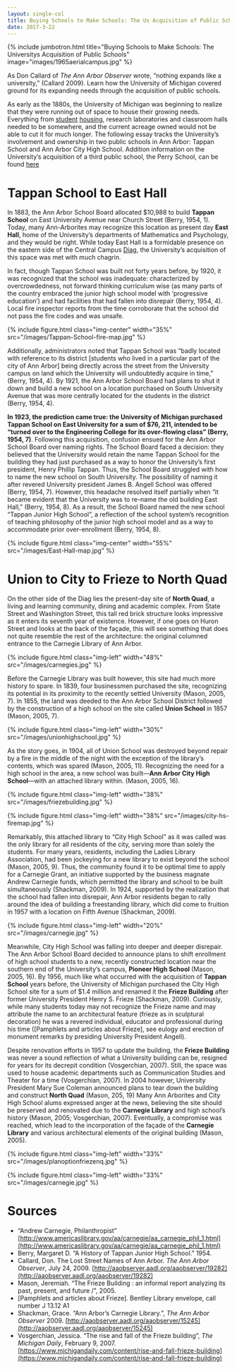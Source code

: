 ```yaml
---
layout: single-col
title: Buying Schools to Make Schools: The Us Acquisition of Public Schools
date: 2017-3-22
---
```


{% include jumbotron.html
title="Buying Schools to Make Schools: The Universitys Acquisition of Public Schools"
image="images/1965aerialcampus.jpg"
%}

As Don Callard of _The Ann Arbor Observer_ wrote, “nothing expands like a university,” (Callard 2009). Learn how the University of Michigan covered ground for its expanding needs through the acquisition of public schools.

As early as the 1880s, the University of Michigan was beginning to realize that they were running out of space to house their growing needs. Everything from [student](https://umich-hist-399.github.io/campus-histories/essays/social-training) [housing](https://umich-hist-399.github.io/campus-histories/essays/eastquad), research laboratories and classroom halls needed to be somewhere, and the current acreage owned would not be able to cut it for much longer. The following essay tracks the University’s involvement and ownership in two public schools in Ann Arbor: Tappan School and Ann Arbor City High School. Addition information on the University’s acquisition of a third public school, the Perry School, can be found [here](https://umich-hist-399.github.io/campus-histories/summaries/perrybuilding)  

# Tappan School to East Hall

In 1883, the Ann Arbor School Board allocated $10,988 to build **Tappan School** on East University Avenue near Church Street (Berry, 1954, 1). Today, many Ann-Arborites may recognize this location as present day **East Hall**, home of the University’s departments of Mathematics and Psychology, and they would be right. While today East Hall is a formidable presence on the eastern side of the Central Campus [Diag](https://umich-hist-399.github.io/campus-histories/essays/diag), the University’s acquisition of this space was met with much chagrin.

In fact, though Tappan School was built not forty years before, by 1920, it was recognized that the school was inadequate: characterized by overcrowdedness, not forward thinking curriculum wise (as many parts of the country embraced the junior high school model with ‘progressive education’) and had facilities that had fallen into disrepair (Berry, 1954, 4). Local fire inspector reports from the time corroborate that the school did not pass the fire codes and was unsafe. 

{% include figure.html class="img-center" width="35%" src="/images/Tappan-School-fire-map.jpg" %}

Additionally, administrators noted that Tappan School was “badly located with reference to its district [students who lived in a particular part of the city of Ann Arbor] being directly across the street from the University campus on land which the University will undoubtedly acquire in time,” (Berry, 1954, 4). By 1921, the Ann Arbor School Board had plans to shut it down and build a new school on a location purchased on South University Avenue that was more centrally located for the students in the district (Berry, 1954, 4).

**In 1923, the prediction came true: the University of Michigan purchased Tappan School on East University for a sum of $76, 211, intended to be “turned over to the Engineering College for its over-flowing class” (Berry, 1954, 7)**. Following this acquisition, confusion ensued for the Ann Arbor School Board over naming rights. The School Board faced a decision: they believed that the University would retain the name Tappan School for the building they had just purchased as a way to honor the University’s first president, Henry Phillip Tappan. Thus, the School Board struggled with how to name the new school on South University. The possibility of naming it after revered University president James B. Angell School was offered (Berry, 1954, 7). However, this headache resolved itself partially when “it became evident that the University was to re-name the old building East Hall,” (Berry, 1954, 8). As a result, the School Board named the new school “Tappan Junior High School”, a reflection of the school system’s recognition of teaching philosophy of the junior high school model and as a way to accommodate prior over-enrollment (Berry, 1954, 8).

{% include figure.html class="img-center" width="55%" src="/images/East-Hall-map.jpg" %}

# Union to City to Frieze to North Quad

On the other side of the Diag lies the present-day site of **North Quad**, a living and learning community, dining and academic complex. From State Street and Washington Street, this tall red brick structure looks impressive as it enters its seventh year of existence. However, if one goes on Huron Street and looks at the back of the façade, this will see something that does not quite resemble the rest of the architecture: the original columned entrance to the Carnegie Library of Ann Arbor.

{% include figure.html class="img-left" width="48%" src="/images/carnegies.jpg" %}


Before the Carnegie Library was built however, this site had much more history to spare. In 1839, four businessmen purchased the site, recognizing its potential in its proximity to the recently settled University (Mason, 2005, 7). In 1855, the land was deeded to the Ann Arbor School District followed by the construction of a high school on the site called **Union School** in 1857 (Mason, 2005, 7).

{% include figure.html class="img-left" width="30%" src="/images/unionhighschool.jpg" %}

As the story goes, in 1904, all of Union School was destroyed beyond repair by a fire in the middle of the night with the exception of the library’s contents, which was spared (Mason, 2005, 11). Recognizing the need for a high school in the area, a new school was built—**Ann Arbor City High School**—with an attached library within. (Mason, 2005, 16).

{% include figure.html class="img-left" width="38%" src="/images/friezebuilding.jpg" %}

{% include figure.html class="img-left" width="38%" src="/images/city-hs-firemap.jpg" %}

Remarkably, this attached library to “City High School” as it was called was the only library for all residents of the city, serving more than solely the students. For many years, residents, including the Ladies Library Association, had been jockeying for a new library to exist beyond the school (Mason, 2005, 9). Thus, the community found it to be optimal time to apply for a Carnegie Grant, an initiative supported by the business magnate Andrew Carnegie funds, which permitted the library and school to be built simultaneously (Shackman, 2009). In 1924, supported by the realization that the school had fallen into disrepair, Ann Arbor residents began to rally around the idea of building a freestanding library, which did come to fruition in 1957 with a location on Fifth Avenue (Shackman, 2009).

{% include figure.html class="img-left" width="20%" src="/images/carnegie.jpg" %}

Meanwhile, City High School was falling into deeper and deeper disrepair. The Ann Arbor School Board decided to announce plans to shift enrollment of high school students to a new, recently constructed location near the southern end of the University’s campus, **Pioneer High School** (Mason, 2005, 16). By 1956, much like what occurred with the acquisition of **Tappan School** years before, the University of Michigan purchased the City High School site for a sum of $1.4 million and renamed it the **Frieze Building** after former University President Henry S. Frieze (Shackman, 2009). Curiously, while many students today may not recognize the Frieze name and may attribute the name to an architectural feature (frieze as in sculptural decoration) he was a revered individual, educator and professional during his time ([Pamphlets and articles about Frieze], see eulogy and erection of monument remarks by presiding University President Angell).

Despite renovation efforts in 1957 to update the building, the **Frieze Building** was never a sound reflection of what a University building can be, resigned for years for its decrepit condition (Vosgerchian, 2007). Still, the space was used to house academic departments such as Communication Studies and Theater for a time (Vosgerchian, 2007). In 2004 however, University President Mary Sue Coleman announced plans to tear down the building and construct **North Quad** (Mason, 205, 19) Many Ann Arborites and City High School alums expressed anger at the news, believing the site should be preserved and renovated due to the **Carnegie Library** and high school’s history (Mason, 2005; Vosgerchian, 2007). Eventually, a compromise was reached, which lead to the incorporation of the façade of the **Carnegie Library** and various architectural elements of the original building (Mason, 2005).

{% include figure.html class="img-left" width="33%" src="/images/planoptionfriezenq.jpg" %}

{% include figure.html class="img-left" width="33%" src="/images/carnegie.jpg" %}

# Sources

- “Andrew Carnegie, Philanthropist” [http://www.americaslibrary.gov/aa/carnegie/aa_carnegie_phil_1.html](http://www.americaslibrary.gov/aa/carnegie/aa_carnegie_phil_1.html)
- Berry, Margaret D. “A History of Tappan Junior High School.” 1954.
- Callard, Don. The Lost Street Names of Ann Arbor. _The Ann Arbor Observer_, July 24, 2009.
[http://aaobserver.aadl.org/aaobserver/19282](http://aaobserver.aadl.org/aaobserver/19282)
- Mason, Jeremiah. “The Frieze Building : an informal report analyzing its past, present, and future /”, 2005.
- [Pamphlets and articles about Frieze]. Bentley Library envelope, call number J 13.12 A1
- Shackman, Grace. “Ann Arbor’s Carnegie Library.”, _The Ann Arbor Observer_ 2009.
	[http://aaobserver.aadl.org/aaobserver/15245](http://aaobserver.aadl.org/aaobserver/15245)
- Vosgerchian, Jessica. “The rise and fall of the Frieze building”,  _The Michigan Daily_, February 9, 2007. [https://www.michigandaily.com/content/rise-and-fall-frieze-building](https://www.michigandaily.com/content/rise-and-fall-frieze-building)

